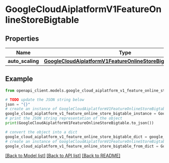 # GoogleCloudAiplatformV1FeatureOnlineStoreBigtable


## Properties

Name | Type | Description | Notes
------------ | ------------- | ------------- | -------------
**auto_scaling** | [**GoogleCloudAiplatformV1FeatureOnlineStoreBigtableAutoScaling**](GoogleCloudAiplatformV1FeatureOnlineStoreBigtableAutoScaling.md) |  | [optional] 

## Example

```python
from openapi_client.models.google_cloud_aiplatform_v1_feature_online_store_bigtable import GoogleCloudAiplatformV1FeatureOnlineStoreBigtable

# TODO update the JSON string below
json = "{}"
# create an instance of GoogleCloudAiplatformV1FeatureOnlineStoreBigtable from a JSON string
google_cloud_aiplatform_v1_feature_online_store_bigtable_instance = GoogleCloudAiplatformV1FeatureOnlineStoreBigtable.from_json(json)
# print the JSON string representation of the object
print(GoogleCloudAiplatformV1FeatureOnlineStoreBigtable.to_json())

# convert the object into a dict
google_cloud_aiplatform_v1_feature_online_store_bigtable_dict = google_cloud_aiplatform_v1_feature_online_store_bigtable_instance.to_dict()
# create an instance of GoogleCloudAiplatformV1FeatureOnlineStoreBigtable from a dict
google_cloud_aiplatform_v1_feature_online_store_bigtable_from_dict = GoogleCloudAiplatformV1FeatureOnlineStoreBigtable.from_dict(google_cloud_aiplatform_v1_feature_online_store_bigtable_dict)
```
[[Back to Model list]](../README.md#documentation-for-models) [[Back to API list]](../README.md#documentation-for-api-endpoints) [[Back to README]](../README.md)


